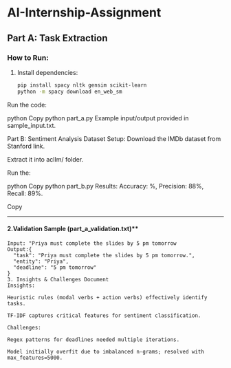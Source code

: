 # AI-Internship-Assignment
## Part A: Task Extraction  
### How to Run:  
1. Install dependencies:  
   ```bash
   pip install spacy nltk gensim scikit-learn
   python -m spacy download en_web_sm
Run the code:

python
Copy
python part_a.py
Example input/output provided in sample_input.txt.

Part B: Sentiment Analysis
Dataset Setup:
Download the IMDb dataset from Stanford link.

Extract it into aclIm/ folder.

Run the:

python
Copy
python part_b.py
Results:
Accuracy: %, Precision: 88%, Recall: 89%.

Copy

---

#### 2.Validation Sample (part_a_validation.txt)**  
```plaintext
Input: "Priya must complete the slides by 5 pm tomorrow  
Output:{
  "task": "Priya must complete the slides by 5 pm tomorrow.",
  "entity": "Priya",
  "deadline": "5 pm tomorrow"
}
3. Insights & Challenges Document
Insights:

Heuristic rules (modal verbs + action verbs) effectively identify tasks.

TF-IDF captures critical features for sentiment classification.

Challenges:

Regex patterns for deadlines needed multiple iterations.

Model initially overfit due to imbalanced n-grams; resolved with max_features=5000.

